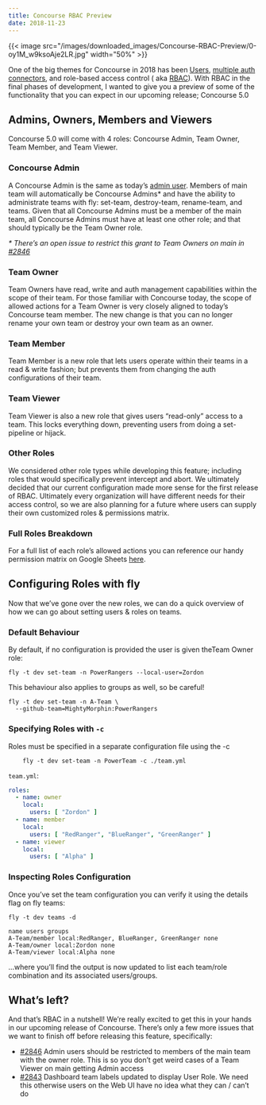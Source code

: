 ```yaml
---
title: Concourse RBAC Preview
date: 2018-11-23
---
```


{{< image src="/images/downloaded_images/Concourse-RBAC-Preview/0-oy1M_w9ksoAje2LR.jpg" width="50%" >}}

<!-- more -->

One of the big themes for Concourse in 2018 has
been [Users](https://concourse-ci.org/download.html#v400), [multiple auth connectors](https://concourse-ci.org/install.html#auth-config),
and role-based access control (
aka [RBAC](https://github.com/pivotal-jwinters/rfcs/blob/proposal/rbac/03-rbac/proposal.md)). With RBAC in the final
phases of development, I wanted to give you a preview of some of the functionality that you can expect in our upcoming
release; Concourse 5.0

## Admins, Owners, Members and Viewers

Concourse 5.0 will come with 4 roles: Concourse Admin, Team Owner, Team Member, and Team Viewer.

### Concourse Admin

A Concourse Admin is the same as today’s [admin user](https://concourse-ci.org/main-team.html). Members of main team
will automatically be Concourse Admins* and have the ability to administrate teams with fly: set-team, destroy-team,
rename-team, and teams. Given that all Concourse Admins must be a member of the main team, all Concourse Admins must
have at least one other role; and that should typically be the Team Owner role.

_* There’s an open issue to restrict this grant to Team Owners on main
in [#2846](https://github.com/concourse/concourse/issues/2846)_

### Team Owner

Team Owners have read, write and auth management capabilities within the scope of their team. For those familiar with
Concourse today, the scope of allowed actions for a Team Owner is very closely aligned to today’s Concourse team member.
The new change is that you can no longer rename your own team or destroy your own team as an owner.

### Team Member

Team Member is a new role that lets users operate within their teams in a read & write fashion; but prevents them from
changing the auth configurations of their team.

### Team Viewer

Team Viewer is also a new role that gives users “read-only” access to a team. This locks everything down, preventing
users from doing a set-pipeline or hijack.

### Other Roles

We considered other role types while developing this feature; including roles that would specifically prevent intercept
and abort. We ultimately decided that our current configuration made more sense for the first release of RBAC.
Ultimately every organization will have different needs for their access control, so we are also planning for a future
where users can supply their own customized roles & permissions matrix.

### Full Roles Breakdown

For a full list of each role’s allowed actions you can reference our handy permission matrix on Google
Sheets [here](https://docs.google.com/spreadsheets/d/1np3hyJy3mVRfB2gcgKykz3QTQg5qEj28QgK523SEmao/edit#gid=1437859537).

## Configuring Roles with fly

Now that we’ve gone over the new roles, we can do a quick overview of how we can go about setting users & roles on
teams.

### Default Behaviour

By default, if no configuration is provided the user is given theTeam Owner role:

```shell-session
fly -t dev set-team -n PowerRangers --local-user=Zordon
```

This behaviour also applies to groups as well, so be careful!

```shell-session
fly -t dev set-team -n A-Team \
  --github-team=MightyMorphin:PowerRangers
```

### Specifying Roles with `-c`

Roles must be specified in a separate configuration file using the -c

```shell-session
    fly -t dev set-team -n PowerTeam -c ./team.yml
```

`team.yml`:

```yaml
roles:
  - name: owner
    local:
      users: [ "Zordon" ]
  - name: member
    local:
      users: [ "RedRanger", "BlueRanger", "GreenRanger" ]
  - name: viewer
    local:
      users: [ "Alpha" ]
```

### Inspecting Roles Configuration

Once you’ve set the team configuration you can verify it using the details flag on fly teams:

```shell-session
fly -t dev teams -d

name users groups
A-Team/member local:RedRanger, BlueRanger, GreenRanger none  
A-Team/owner local:Zordon none  
A-Team/viewer local:Alpha none
```

...where you’ll find the output is now updated to list each team/role combination and its associated users/groups.

## What’s left?

And that’s RBAC in a nutshell! We’re really excited to get this in your hands in our upcoming release of Concourse.
There’s only a few more issues that we want to finish off before releasing this feature, specifically:

- [#2846](https://github.com/concourse/concourse/issues/2846) Admin users should be restricted to members of the main
  team with the owner role. This is so you don’t get weird cases of a Team Viewer on main getting Admin access
- [#2843](https://github.com/concourse/concourse/issues/2843) Dashboard team labels updated to display User Role. We
  need this otherwise users on the Web UI have no idea what they can / can’t do
